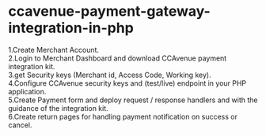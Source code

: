 # ccavenue-payment-gateway-integration-in-php

1.Create Merchant Account.<br>
2.Login to Merchant Dashboard and download CCAvenue payment integration kit.<br>
3.get Security keys (Merchant id, Access Code, Working key).<br>
4.Configure CCAvenue security keys and (test/live) endpoint in your PHP application.<br>
5.Create Payment form and deploy request / response handlers and with the guidance of the integration kit.<br>
6.Create return pages for handling payment notification on success or cancel.<br>
